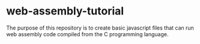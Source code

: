# web-assembly-tutorial
The purpose of this repository is to create basic javascript files that can run web assembly code compiled from the C programming language.
